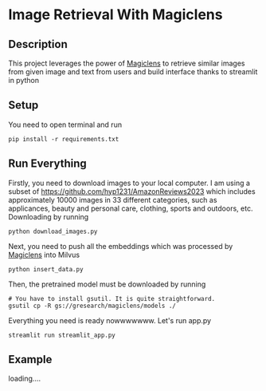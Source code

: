 # Image Retrieval With Magiclens
## Description
This project leverages the power of [Magiclens](https://github.com/google-deepmind/magiclens) to retrieve similar images from given image and text from users and build interface thanks to streamlit in python
## Setup
You need to open terminal and run 
```
pip install -r requirements.txt
```
## Run Everything
Firstly, you need to download images to your local computer. I am using a subset of https://github.com/hyp1231/AmazonReviews2023 which includes approximately 10000 images in 33 different categories, such as applicances, beauty and personal care, clothing, sports and outdoors, etc.
Downloading by running
```
python download_images.py
```
Next, you need to push all the embeddings which was processed by [Magiclens](https://github.com/google-deepmind/magiclens) into Milvus
```
python insert_data.py
```
Then, the pretrained model must be downloaded by running
```
# You have to install gsutil. It is quite straightforward.
gsutil cp -R gs://gresearch/magiclens/models ./
```
Everything you need is ready nowwwwwww. Let's run app.py 
```
streamlit run streamlit_app.py
```
## Example 
loading....
